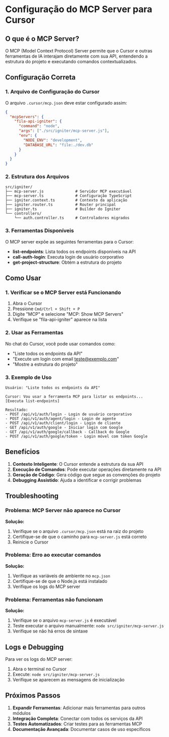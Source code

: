 # Configuração do MCP Server para Cursor

## O que é o MCP Server?

O MCP (Model Context Protocol) Server permite que o Cursor e outras ferramentas de IA interajam diretamente com sua API, entendendo a estrutura do projeto e executando comandos contextualizados.

## Configuração Correta

### 1. Arquivo de Configuração do Cursor

O arquivo `.cursor/mcp.json` deve estar configurado assim:

```json
{
  "mcpServers": {
    "fila-api-igniter": {
      "command": "node",
      "args": ["./src/igniter/mcp-server.js"],
      "env": {
        "NODE_ENV": "development",
        "DATABASE_URL": "file:./dev.db"
      }
    }
  }
}
```

### 2. Estrutura dos Arquivos

```
src/igniter/
├── mcp-server.js              # Servidor MCP executável
├── mcp-server.ts              # Configuração TypeScript
├── igniter.context.ts         # Contexto da aplicação
├── igniter.router.ts          # Router principal
├── igniter.ts                 # Builder do Igniter
└── controllers/
    └── auth.controller.ts     # Controladores migrados
```

### 3. Ferramentas Disponíveis

O MCP server expõe as seguintes ferramentas para o Cursor:

- **list-endpoints**: Lista todos os endpoints disponíveis na API
- **call-auth-login**: Executa login de usuário corporativo
- **get-project-structure**: Obtém a estrutura do projeto

## Como Usar

### 1. Verificar se o MCP Server está Funcionando

1. Abra o Cursor
2. Pressione `Cmd/Ctrl + Shift + P`
3. Digite "MCP" e selecione "MCP: Show MCP Servers"
4. Verifique se "fila-api-igniter" aparece na lista

### 2. Usar as Ferramentas

No chat do Cursor, você pode usar comandos como:

- "Liste todos os endpoints da API"
- "Execute um login com email teste@exemplo.com"
- "Mostre a estrutura do projeto"

### 3. Exemplo de Uso

```
Usuário: "Liste todos os endpoints da API"

Cursor: Vou usar a ferramenta MCP para listar os endpoints...
[Executa list-endpoints]

Resultado:
- POST /api/v1/auth/login - Login de usuário corporativo
- POST /api/v1/auth/agent/login - Login de agente
- POST /api/v1/auth/client/login - Login de cliente
- GET /api/v1/auth/google - Iniciar login com Google
- GET /api/v1/auth/google/callback - Callback do Google
- POST /api/v1/auth/google/token - Login móvel com token Google
```

## Benefícios

1. **Contexto Inteligente**: O Cursor entende a estrutura da sua API
2. **Execução de Comandos**: Pode executar operações diretamente na API
3. **Geração de Código**: Gera código que segue as convenções do projeto
4. **Debugging Assistido**: Ajuda a identificar e corrigir problemas

## Troubleshooting

### Problema: MCP Server não aparece no Cursor

**Solução:**
1. Verifique se o arquivo `.cursor/mcp.json` está na raiz do projeto
2. Certifique-se de que o caminho para `mcp-server.js` está correto
3. Reinicie o Cursor

### Problema: Erro ao executar comandos

**Solução:**
1. Verifique as variáveis de ambiente no `mcp.json`
2. Certifique-se de que o Node.js está instalado
3. Verifique os logs do MCP server

### Problema: Ferramentas não funcionam

**Solução:**
1. Verifique se o arquivo `mcp-server.js` é executável
2. Teste executar o arquivo manualmente: `node src/igniter/mcp-server.js`
3. Verifique se não há erros de sintaxe

## Logs e Debugging

Para ver os logs do MCP server:

1. Abra o terminal no Cursor
2. Execute: `node src/igniter/mcp-server.js`
3. Verifique se aparecem as mensagens de inicialização

## Próximos Passos

1. **Expandir Ferramentas**: Adicionar mais ferramentas para outros módulos
2. **Integração Completa**: Conectar com todos os serviços da API
3. **Testes Automatizados**: Criar testes para as ferramentas MCP
4. **Documentação Avançada**: Documentar casos de uso específicos
